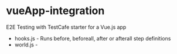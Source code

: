 # vueApp-integration
E2E Testing with TestCafe starter for a Vue.js app

* hooks.js - Runs before, beforeall, after or afterall step definitions
* world.js - 